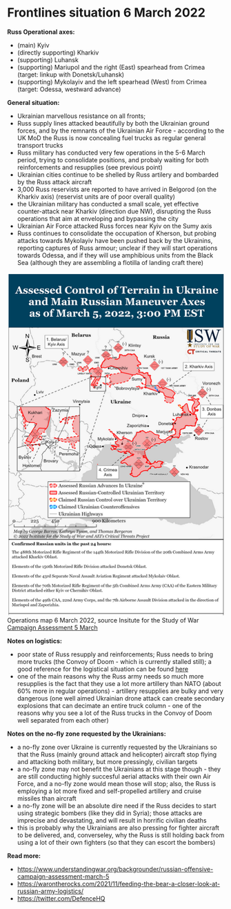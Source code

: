 Frontlines situation 6 March 2022
=================================

**Russ Operational axes:**

- (main) Kyiv
- (directly supporting) Kharkiv
- (supporting) Luhansk
- (supporting) Mariupol and the right (East) spearhead from Crimea (target: linkup with Donetsk/Luhansk)
- (supporting) Mykolayiv and the left spearhead (West) from Crimea (target: Odessa, westward advance)


**General situation:**

- Ukrainian marvellous resistance on all fronts;
- Russ supply lines attacked beautifully by both the Ukrainian ground forces, and by the remnants of the Ukrainian Air Force - according to the UK MoD the Russ is now concealing fuel trucks as regular general transport trucks
- Russ military has conducted very few operations in the 5-6 March period, trying to
  consolidate positions, and probaly waiting for both reinforcements and resupplies (see previous point)
- Ukrainian cities continue to be shelled by Russ artilery and bombarded by the Russ attack aircraft
- 3,000 Russ reservists are reported to have arrived in Belgorod (on the Kharkiv axis)
  (reservist units are of poor overall quality)
- the Ukrainian military has conducted a small scale, yet effective counter-attack
  near Kharkiv (direction due NW), disrupting the Russ operations that aim at enveloping and bypassing the city
- Ukrainian Air Force attacked Russ forces near Kyiv on the Sumy axis
- Russ continues to consolidate the occupation of Kherson, but probing attacks towards Mykolayiv
  have been pushed back by the Ukrainins, reporting captures of Russ armour; unclear if they will start operations towards Odessa, and if they will use amphibious units from the Black Sea (although they are assembling a flotilla of landing craft there)

![operations map 6 March 2022](https://github.com/valeriupredoi/ukraine_military_situation_reports/blob/main/maps/tactical_6Mar2022.png)
Operations map 6 March 2022, source Insitute for the Study of War [Campaign Assessment 5 March](https://www.understandingwar.org/backgrounder/russian-offensive-campaign-assessment-march-5)

**Notes on logistics:**

- poor state of Russ resupply and reinforcements; Russ needs to bring more trucks (the Convoy of Doom -
  which is currently stalled still); a good reference for the logistical situation can be found [here](https://warontherocks.com/2021/11/feeding-the-bear-a-closer-look-at-russian-army-logistics/)
- one of the main reasons why the Russ army needs so much more resupplies is the fact that they use
  a lot more artillery than NATO (about 60% more in regular operations) - artillery resupplies are bulky
  and very dangerous (one well aimed Ukrainian drone attack can create secondary explosions that can decimate
  an entire truck column - one of the reasons why you see a lot of the Russ trucks in the Convoy of Doom
  well separated from each other)

**Notes on the no-fly zone requested by the Ukrainians:**

- a no-fly zone over Ukraine is currently requested by the Ukrainians so that the Russ (mainly ground attack
  and helicopter) aircraft stop flying and attacking both military, but more pressingly, civilian targets
- a no-fly zone may not benefit the Ukrainians at this stage though - they are still conducting highly succesful aerial attacks
  with their own Air Force, and a no-fly zone would mean those will stop; also, the Russ is employing a lot more
  fixed and self-propelled artillery and cruise missiles than aircraft
- a no-fly zone will be an absolute dire need if the Russ decides to start using strategic bombers (like they did in Syria); those attacks are imprecise and devastating, and will result in horrific civilian deaths
- this is probably why the Ukrainians are also pressing for fighter aircraft to be delivered, and, converseley, why the Russ is still holding back from using a lot of their own fighters (so that they can escort the bombers)

**Read more:**

- https://www.understandingwar.org/backgrounder/russian-offensive-campaign-assessment-march-5
- https://warontherocks.com/2021/11/feeding-the-bear-a-closer-look-at-russian-army-logistics/
- https://twitter.com/DefenceHQ
